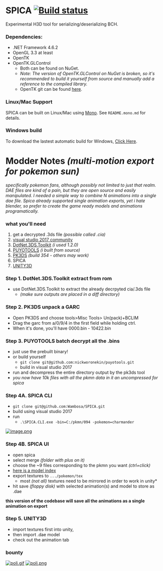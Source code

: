 # SPICA [![Build status](https://ci.appveyor.com/api/projects/status/ar1fyeo109v587xf/branch/master?svg=true)](https://ci.appveyor.com/project/gdkchan/spica/branch/master)
Experimental H3D tool for serializing/deserializing BCH.


### Dependencies:
- .NET Framework 4.6.2
- OpenGL 3.3 at least
- OpenTK
- OpenTK.GLControl
  - Both can be found on NuGet.
  - _Note: The version of OpenTK.GLControl on NuGet is broken, so it's recommended to build it yourself from source and manually add a reference to the compiled library._
  - OpenTK git can be found [here](https://github.com/opentk/opentk).


### Linux/Mac Support
SPICA can be built on Linux/Mac using [Mono](https://www.mono-project.com/).
See `README.mono.md` for details.


### Windows build
To download the lastest automatic build for Windows, [Click Here](https://ci.appveyor.com/api/projects/gdkchan/spica/artifacts/spica_lastest.zip).


# Modder Notes _(multi-motion export for pokemon sun)_
_specifically pokemon fans, although possibly not limited to just that realm. DAE files are kind of a pain, but they are open source and easily manipulated. I needed a simple way to combine N animations into a single dae file. Spica already supported single animation exports, yet i hate blender, so prefer to create the game ready models and animations programatically._

### what you'll need
1. get a decrypted .3ds file _(possible called .cia)_
2. [visual studio 2017 community][vs2017]
3. [DotNet.3DS.Toolkit][3dstoolkit] _(i used 1.2.0)_
4. [PUYOTOOLS][puyotools] _(i built from source)_
5. [PK3DS][pk3ds] _(build 354 - others may work)_
6. SPICA
7. [UNITY3D][unity]

### Step 1. DotNet.3DS.Toolkit extract from rom
- use DotNet.3DS.Toolkit to extract the already decrpyted cia/.3ds file  
  - _(make sure outputs are placed in a diff directory)_

### Step 2. PK3DS unpack a GARC
- Open PK3DS and choose tools>Misc Tools> Un(pack)+BCLIM  
- Drag the garc from a/0/9/4 in the first field while holding ctrl.  
- When it's done, you'll have 0000.bin - 10422.bin  

### Step 3. PUYOTOOLS batch decrypt all the .bins
- just use the prebuilt binary!
- or build yourself
  - `git clone git@github.com:nickworonekin/puyotools.git`  
  - build in visual studio 2017  
- run and decompress the entire directory output by the pk3ds tool  
- _you now have 10k files with all the pkmn data in it an uncompressed for spica_

### Step 4A. SPICA CLI
- `git clone git@github.com:Wambosa/SPICA.git`
- build using visual studio 2017
- run 
  - `.\SPICA.CLI.exe -bin=C:/pkmn/094 -pokemon=charmander`

[![image.png](https://s15.postimg.cc/6edsj7rdn/image.png)](https://postimg.cc/image/aniildumv/)

### Step 4B. SPICA UI
- open spica
- select merge _(folder with plus on it)_
- choose the ~9 files corresponding to the pkmn you want _(ctrl+click)_
- [here is a model index][usum model index]
- export textures to `.../pokemon/tex`
  - most _(not all)_ textures need to be mirrored in order to work in unity*
- hit save _(floppy disk)_ with selected animation(s) and model to store as .dae

**this version of the codebase will save all the animations as a single animation on export**  

### Step 5. UNITY3D
- import textures first into unity, 
- then import .dae model
- check out the animation tab 


### bounty
[![poli.gif](https://s15.postimg.cc/697oxd7t7/poli.gif)](https://postimg.cc/image/mwz6zv2kn/)
[![poli.png](https://s15.postimg.cc/v2h8xw8sb/poli.png)](https://postimg.cc/image/b7v7brtkn/)



[usum model index]: https://gbatemp.net/threads/pokemon-sun-moon-pokemon-animations-textures-and-models.473906/
[alternative model index]: https://gbatemp.net/threads/sun-moon-pokemon-model-file-mapping-cheat-list-for-a-0-9-4-archives.478882/
[vs2017]: https://visualstudio.microsoft.com/thank-you-downloading-visual-studio/?sku=Community&rel=15
[3dstoolkit]: https://github.com/evandixon/DotNet3dsToolkit/releases/download/1.2.0/DotNet.3DS.Toolkit.v1.2.0.zip
[puyotools]: https://github.com/nickworonekin/puyotools/releases/download/2.0.3/PuyoTools-2.0.3.zip
[pk3ds]: https://github.com/kwsch/pk3DS/releases/download/1.0.3/pk3DS.12-01-15.zip
[unity]: https://store.unity.com/